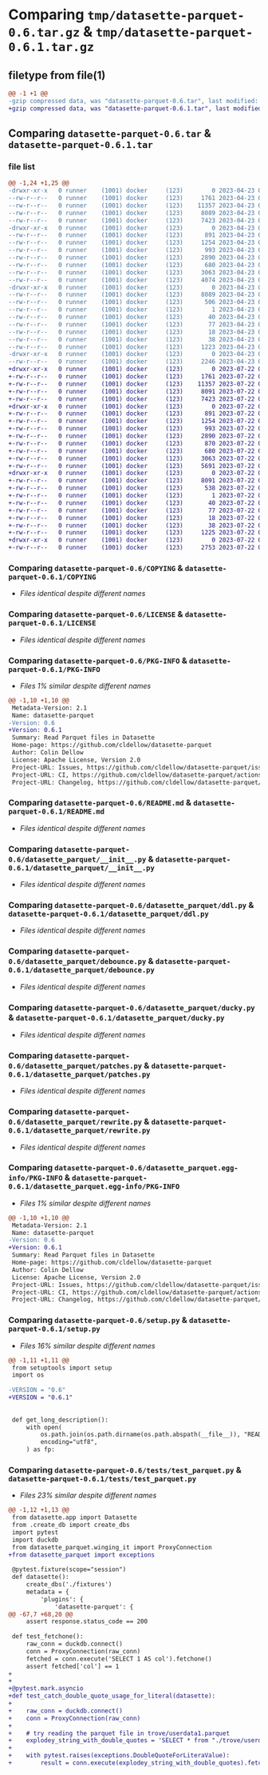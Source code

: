 # Comparing `tmp/datasette-parquet-0.6.tar.gz` & `tmp/datasette-parquet-0.6.1.tar.gz`

## filetype from file(1)

```diff
@@ -1 +1 @@
-gzip compressed data, was "datasette-parquet-0.6.tar", last modified: Sun Apr 23 03:48:30 2023, max compression
+gzip compressed data, was "datasette-parquet-0.6.1.tar", last modified: Sat Jul 22 01:02:10 2023, max compression
```

## Comparing `datasette-parquet-0.6.tar` & `datasette-parquet-0.6.1.tar`

### file list

```diff
@@ -1,24 +1,25 @@
-drwxr-xr-x   0 runner    (1001) docker     (123)        0 2023-04-23 03:48:30.944607 datasette-parquet-0.6/
--rw-r--r--   0 runner    (1001) docker     (123)     1761 2023-04-23 03:48:14.000000 datasette-parquet-0.6/COPYING
--rw-r--r--   0 runner    (1001) docker     (123)    11357 2023-04-23 03:48:14.000000 datasette-parquet-0.6/LICENSE
--rw-r--r--   0 runner    (1001) docker     (123)     8089 2023-04-23 03:48:30.944607 datasette-parquet-0.6/PKG-INFO
--rw-r--r--   0 runner    (1001) docker     (123)     7423 2023-04-23 03:48:14.000000 datasette-parquet-0.6/README.md
-drwxr-xr-x   0 runner    (1001) docker     (123)        0 2023-04-23 03:48:30.944607 datasette-parquet-0.6/datasette_parquet/
--rw-r--r--   0 runner    (1001) docker     (123)      891 2023-04-23 03:48:14.000000 datasette-parquet-0.6/datasette_parquet/__init__.py
--rw-r--r--   0 runner    (1001) docker     (123)     1254 2023-04-23 03:48:14.000000 datasette-parquet-0.6/datasette_parquet/ddl.py
--rw-r--r--   0 runner    (1001) docker     (123)      993 2023-04-23 03:48:14.000000 datasette-parquet-0.6/datasette_parquet/debounce.py
--rw-r--r--   0 runner    (1001) docker     (123)     2890 2023-04-23 03:48:14.000000 datasette-parquet-0.6/datasette_parquet/ducky.py
--rw-r--r--   0 runner    (1001) docker     (123)      680 2023-04-23 03:48:14.000000 datasette-parquet-0.6/datasette_parquet/patches.py
--rw-r--r--   0 runner    (1001) docker     (123)     3063 2023-04-23 03:48:14.000000 datasette-parquet-0.6/datasette_parquet/rewrite.py
--rw-r--r--   0 runner    (1001) docker     (123)     4074 2023-04-23 03:48:14.000000 datasette-parquet-0.6/datasette_parquet/winging_it.py
-drwxr-xr-x   0 runner    (1001) docker     (123)        0 2023-04-23 03:48:30.944607 datasette-parquet-0.6/datasette_parquet.egg-info/
--rw-r--r--   0 runner    (1001) docker     (123)     8089 2023-04-23 03:48:30.000000 datasette-parquet-0.6/datasette_parquet.egg-info/PKG-INFO
--rw-r--r--   0 runner    (1001) docker     (123)      506 2023-04-23 03:48:30.000000 datasette-parquet-0.6/datasette_parquet.egg-info/SOURCES.txt
--rw-r--r--   0 runner    (1001) docker     (123)        1 2023-04-23 03:48:30.000000 datasette-parquet-0.6/datasette_parquet.egg-info/dependency_links.txt
--rw-r--r--   0 runner    (1001) docker     (123)       40 2023-04-23 03:48:30.000000 datasette-parquet-0.6/datasette_parquet.egg-info/entry_points.txt
--rw-r--r--   0 runner    (1001) docker     (123)       77 2023-04-23 03:48:30.000000 datasette-parquet-0.6/datasette_parquet.egg-info/requires.txt
--rw-r--r--   0 runner    (1001) docker     (123)       18 2023-04-23 03:48:30.000000 datasette-parquet-0.6/datasette_parquet.egg-info/top_level.txt
--rw-r--r--   0 runner    (1001) docker     (123)       38 2023-04-23 03:48:30.944607 datasette-parquet-0.6/setup.cfg
--rw-r--r--   0 runner    (1001) docker     (123)     1223 2023-04-23 03:48:14.000000 datasette-parquet-0.6/setup.py
-drwxr-xr-x   0 runner    (1001) docker     (123)        0 2023-04-23 03:48:30.944607 datasette-parquet-0.6/tests/
--rw-r--r--   0 runner    (1001) docker     (123)     2246 2023-04-23 03:48:14.000000 datasette-parquet-0.6/tests/test_parquet.py
+drwxr-xr-x   0 runner    (1001) docker     (123)        0 2023-07-22 01:02:10.435819 datasette-parquet-0.6.1/
+-rw-r--r--   0 runner    (1001) docker     (123)     1761 2023-07-22 01:01:55.000000 datasette-parquet-0.6.1/COPYING
+-rw-r--r--   0 runner    (1001) docker     (123)    11357 2023-07-22 01:01:55.000000 datasette-parquet-0.6.1/LICENSE
+-rw-r--r--   0 runner    (1001) docker     (123)     8091 2023-07-22 01:02:10.435819 datasette-parquet-0.6.1/PKG-INFO
+-rw-r--r--   0 runner    (1001) docker     (123)     7423 2023-07-22 01:01:55.000000 datasette-parquet-0.6.1/README.md
+drwxr-xr-x   0 runner    (1001) docker     (123)        0 2023-07-22 01:02:10.435819 datasette-parquet-0.6.1/datasette_parquet/
+-rw-r--r--   0 runner    (1001) docker     (123)      891 2023-07-22 01:01:55.000000 datasette-parquet-0.6.1/datasette_parquet/__init__.py
+-rw-r--r--   0 runner    (1001) docker     (123)     1254 2023-07-22 01:01:55.000000 datasette-parquet-0.6.1/datasette_parquet/ddl.py
+-rw-r--r--   0 runner    (1001) docker     (123)      993 2023-07-22 01:01:55.000000 datasette-parquet-0.6.1/datasette_parquet/debounce.py
+-rw-r--r--   0 runner    (1001) docker     (123)     2890 2023-07-22 01:01:55.000000 datasette-parquet-0.6.1/datasette_parquet/ducky.py
+-rw-r--r--   0 runner    (1001) docker     (123)      870 2023-07-22 01:01:55.000000 datasette-parquet-0.6.1/datasette_parquet/exceptions.py
+-rw-r--r--   0 runner    (1001) docker     (123)      680 2023-07-22 01:01:55.000000 datasette-parquet-0.6.1/datasette_parquet/patches.py
+-rw-r--r--   0 runner    (1001) docker     (123)     3063 2023-07-22 01:01:55.000000 datasette-parquet-0.6.1/datasette_parquet/rewrite.py
+-rw-r--r--   0 runner    (1001) docker     (123)     5691 2023-07-22 01:01:55.000000 datasette-parquet-0.6.1/datasette_parquet/winging_it.py
+drwxr-xr-x   0 runner    (1001) docker     (123)        0 2023-07-22 01:02:10.435819 datasette-parquet-0.6.1/datasette_parquet.egg-info/
+-rw-r--r--   0 runner    (1001) docker     (123)     8091 2023-07-22 01:02:10.000000 datasette-parquet-0.6.1/datasette_parquet.egg-info/PKG-INFO
+-rw-r--r--   0 runner    (1001) docker     (123)      538 2023-07-22 01:02:10.000000 datasette-parquet-0.6.1/datasette_parquet.egg-info/SOURCES.txt
+-rw-r--r--   0 runner    (1001) docker     (123)        1 2023-07-22 01:02:10.000000 datasette-parquet-0.6.1/datasette_parquet.egg-info/dependency_links.txt
+-rw-r--r--   0 runner    (1001) docker     (123)       40 2023-07-22 01:02:10.000000 datasette-parquet-0.6.1/datasette_parquet.egg-info/entry_points.txt
+-rw-r--r--   0 runner    (1001) docker     (123)       77 2023-07-22 01:02:10.000000 datasette-parquet-0.6.1/datasette_parquet.egg-info/requires.txt
+-rw-r--r--   0 runner    (1001) docker     (123)       18 2023-07-22 01:02:10.000000 datasette-parquet-0.6.1/datasette_parquet.egg-info/top_level.txt
+-rw-r--r--   0 runner    (1001) docker     (123)       38 2023-07-22 01:02:10.435819 datasette-parquet-0.6.1/setup.cfg
+-rw-r--r--   0 runner    (1001) docker     (123)     1225 2023-07-22 01:01:55.000000 datasette-parquet-0.6.1/setup.py
+drwxr-xr-x   0 runner    (1001) docker     (123)        0 2023-07-22 01:02:10.435819 datasette-parquet-0.6.1/tests/
+-rw-r--r--   0 runner    (1001) docker     (123)     2753 2023-07-22 01:01:55.000000 datasette-parquet-0.6.1/tests/test_parquet.py
```

### Comparing `datasette-parquet-0.6/COPYING` & `datasette-parquet-0.6.1/COPYING`

 * *Files identical despite different names*

### Comparing `datasette-parquet-0.6/LICENSE` & `datasette-parquet-0.6.1/LICENSE`

 * *Files identical despite different names*

### Comparing `datasette-parquet-0.6/PKG-INFO` & `datasette-parquet-0.6.1/PKG-INFO`

 * *Files 1% similar despite different names*

```diff
@@ -1,10 +1,10 @@
 Metadata-Version: 2.1
 Name: datasette-parquet
-Version: 0.6
+Version: 0.6.1
 Summary: Read Parquet files in Datasette
 Home-page: https://github.com/cldellow/datasette-parquet
 Author: Colin Dellow
 License: Apache License, Version 2.0
 Project-URL: Issues, https://github.com/cldellow/datasette-parquet/issues
 Project-URL: CI, https://github.com/cldellow/datasette-parquet/actions
 Project-URL: Changelog, https://github.com/cldellow/datasette-parquet/releases
```

### Comparing `datasette-parquet-0.6/README.md` & `datasette-parquet-0.6.1/README.md`

 * *Files identical despite different names*

### Comparing `datasette-parquet-0.6/datasette_parquet/__init__.py` & `datasette-parquet-0.6.1/datasette_parquet/__init__.py`

 * *Files identical despite different names*

### Comparing `datasette-parquet-0.6/datasette_parquet/ddl.py` & `datasette-parquet-0.6.1/datasette_parquet/ddl.py`

 * *Files identical despite different names*

### Comparing `datasette-parquet-0.6/datasette_parquet/debounce.py` & `datasette-parquet-0.6.1/datasette_parquet/debounce.py`

 * *Files identical despite different names*

### Comparing `datasette-parquet-0.6/datasette_parquet/ducky.py` & `datasette-parquet-0.6.1/datasette_parquet/ducky.py`

 * *Files identical despite different names*

### Comparing `datasette-parquet-0.6/datasette_parquet/patches.py` & `datasette-parquet-0.6.1/datasette_parquet/patches.py`

 * *Files identical despite different names*

### Comparing `datasette-parquet-0.6/datasette_parquet/rewrite.py` & `datasette-parquet-0.6.1/datasette_parquet/rewrite.py`

 * *Files identical despite different names*

### Comparing `datasette-parquet-0.6/datasette_parquet.egg-info/PKG-INFO` & `datasette-parquet-0.6.1/datasette_parquet.egg-info/PKG-INFO`

 * *Files 1% similar despite different names*

```diff
@@ -1,10 +1,10 @@
 Metadata-Version: 2.1
 Name: datasette-parquet
-Version: 0.6
+Version: 0.6.1
 Summary: Read Parquet files in Datasette
 Home-page: https://github.com/cldellow/datasette-parquet
 Author: Colin Dellow
 License: Apache License, Version 2.0
 Project-URL: Issues, https://github.com/cldellow/datasette-parquet/issues
 Project-URL: CI, https://github.com/cldellow/datasette-parquet/actions
 Project-URL: Changelog, https://github.com/cldellow/datasette-parquet/releases
```

### Comparing `datasette-parquet-0.6/setup.py` & `datasette-parquet-0.6.1/setup.py`

 * *Files 16% similar despite different names*

```diff
@@ -1,11 +1,11 @@
 from setuptools import setup
 import os
 
-VERSION = "0.6"
+VERSION = "0.6.1"
 
 
 def get_long_description():
     with open(
         os.path.join(os.path.dirname(os.path.abspath(__file__)), "README.md"),
         encoding="utf8",
     ) as fp:
```

### Comparing `datasette-parquet-0.6/tests/test_parquet.py` & `datasette-parquet-0.6.1/tests/test_parquet.py`

 * *Files 23% similar despite different names*

```diff
@@ -1,12 +1,13 @@
 from datasette.app import Datasette
 from .create_db import create_dbs
 import pytest
 import duckdb
 from datasette_parquet.winging_it import ProxyConnection
+from datasette_parquet import exceptions
 
 @pytest.fixture(scope="session")
 def datasette():
     create_dbs('./fixtures')
     metadata = {
         'plugins': {
             'datasette-parquet': {
@@ -67,7 +68,20 @@
     assert response.status_code == 200
 
 def test_fetchone():
     raw_conn = duckdb.connect()
     conn = ProxyConnection(raw_conn)
     fetched = conn.execute('SELECT 1 AS col').fetchone()
     assert fetched['col'] == 1
+
+
+@pytest.mark.asyncio
+def test_catch_double_quote_usage_for_literal(datasette):
+
+    raw_conn = duckdb.connect()
+    conn = ProxyConnection(raw_conn)
+
+    # try reading the parquet file in trove/userdata1.parquet
+    explodey_string_with_double_quotes = 'SELECT * from "./trove/userdata1.parquet" WHERE first_name = "Amanda"'
+
+    with pytest.raises(exceptions.DoubleQuoteForLiteraValue):
+        result = conn.execute(explodey_string_with_double_quotes).fetchall()
```

